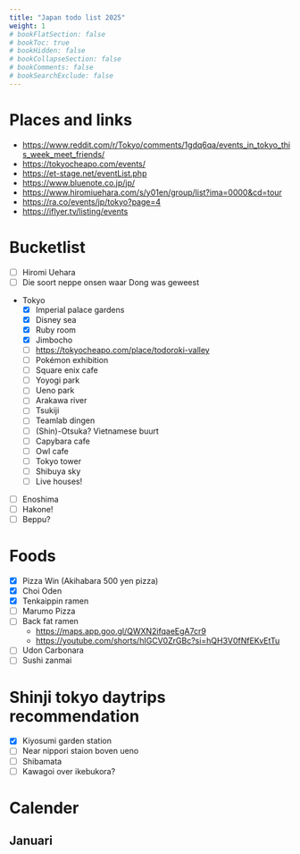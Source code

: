 ```yaml
---
title: "Japan todo list 2025"
weight: 1
# bookFlatSection: false
# bookToc: true
# bookHidden: false
# bookCollapseSection: false
# bookComments: false
# bookSearchExclude: false
---
```


# Places and links
- https://www.reddit.com/r/Tokyo/comments/1gdq6qa/events_in_tokyo_this_week_meet_friends/
- https://tokyocheapo.com/events/
- https://et-stage.net/eventList.php
- https://www.bluenote.co.jp/jp/
- https://www.hiromiuehara.com/s/y01en/group/list?ima=0000&cd=tour
- https://ra.co/events/jp/tokyo?page=4
- https://iflyer.tv/listing/events

# Bucketlist

- [ ] Hiromi Uehara
- [ ] Die soort neppe onsen waar Dong was geweest
- Tokyo
  - [x] Imperial palace gardens
  - [x] Disney sea
  - [X] Ruby room
  - [X] Jimbocho
  - [ ] https://tokyocheapo.com/place/todoroki-valley
  - [ ] Pokémon exhibition
  - [ ] Square enix cafe
  - [ ] Yoyogi park
  - [ ] Ueno park
  - [ ] Arakawa river
  - [ ] Tsukiji
  - [ ] Teamlab dingen
  - [ ] (Shin)-Otsuka? Vietnamese buurt
  - [ ] Capybara cafe
  - [ ] Owl cafe
  - [ ] Tokyo tower
  - [ ] Shibuya sky
  - [ ] Live houses!
- [ ] Enoshima
- [ ] Hakone!
- [ ] Beppu?

# Foods

- [x] Pizza Win (Akihabara 500 yen pizza)
- [x] Choi Oden
- [x] Tenkaippin ramen
- [ ] Marumo Pizza
- [ ] Back fat ramen
    - https://maps.app.goo.gl/QWXN2ifqaeEgA7cr9
    - https://youtube.com/shorts/hIGCV0ZrGBc?si=hQH3V0fNfEKvEtTu
- [ ] Udon Carbonara
- [ ] Sushi zanmai

# Shinji tokyo daytrips recommendation

- [x] Kiyosumi garden station
- [ ] Near nippori staion boven ueno
- [ ] Shibamata
- [ ] Kawagoi over ikebukora?

# Calender

## Januari
